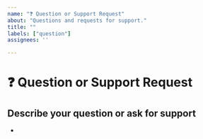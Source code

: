 ```yaml
---
name: "❓ Question or Support Request"
about: "Questions and requests for support."
title: ""
labels: ["question"]
assignees: ''

---
```


# ❓ Question or Support Request
<!-- Do read the 100ms Docs: https://www.100ms.live/docs -->
<!-- You can ask your questions on 100ms Discord as well: https://100ms.live/discord -->


## Describe your question or ask for support
<!-- A clear and concise description of what your doubt is. -->

*

<!--

Oh, hi there! 😄

Before posting any questions or asking for support, first do read the 100ms docs at https://www.100ms.live/docs 

To expedite issue processing, please search open and closed issues before submitting a new one.
Please read our Rules of Conduct at this repository's `.github/CODE_OF_CONDUCT.md`

-->
